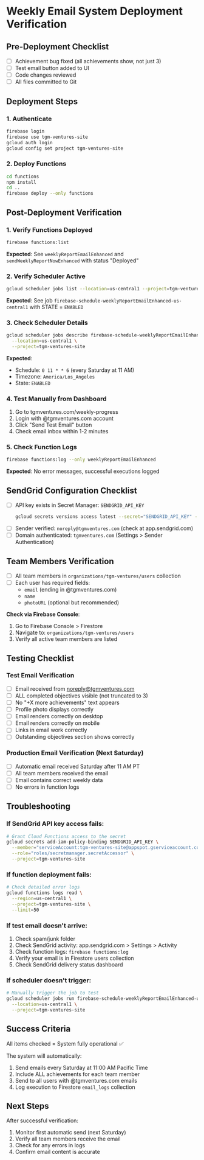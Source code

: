 # Weekly Email System Deployment Verification

## Pre-Deployment Checklist
- [ ] Achievement bug fixed (all achievements show, not just 3)
- [ ] Test email button added to UI
- [ ] Code changes reviewed
- [ ] All files committed to Git

## Deployment Steps

### 1. Authenticate
```bash
firebase login
firebase use tgm-ventures-site
gcloud auth login
gcloud config set project tgm-ventures-site
```

### 2. Deploy Functions
```bash
cd functions
npm install
cd ..
firebase deploy --only functions
```

## Post-Deployment Verification

### 1. Verify Functions Deployed
```bash
firebase functions:list
```
**Expected**: See `weeklyReportEmailEnhanced` and `sendWeeklyReportNowEnhanced` with status "Deployed"

### 2. Verify Scheduler Active
```bash
gcloud scheduler jobs list --location=us-central1 --project=tgm-ventures-site
```
**Expected**: See job `firebase-schedule-weeklyReportEmailEnhanced-us-central1` with STATE = `ENABLED`

### 3. Check Scheduler Details
```bash
gcloud scheduler jobs describe firebase-schedule-weeklyReportEmailEnhanced-us-central1 \
  --location=us-central1 \
  --project=tgm-ventures-site
```
**Expected**:
- Schedule: `0 11 * * 6` (every Saturday at 11 AM)
- Timezone: `America/Los_Angeles`
- State: `ENABLED`

### 4. Test Manually from Dashboard
1. Go to tgmventures.com/weekly-progress
2. Login with @tgmventures.com account
3. Click "Send Test Email" button
4. Check email inbox within 1-2 minutes

### 5. Check Function Logs
```bash
firebase functions:log --only weeklyReportEmailEnhanced
```
**Expected**: No error messages, successful executions logged

## SendGrid Configuration Checklist
- [ ] API key exists in Secret Manager: `SENDGRID_API_KEY`
  ```bash
  gcloud secrets versions access latest --secret="SENDGRID_API_KEY" --project=tgm-ventures-site
  ```
- [ ] Sender verified: `noreply@tgmventures.com` (check at app.sendgrid.com)
- [ ] Domain authenticated: `tgmventures.com` (Settings > Sender Authentication)

## Team Members Verification
- [ ] All team members in `organizations/tgm-ventures/users` collection
- [ ] Each user has required fields:
  - `email` (ending in @tgmventures.com)
  - `name`
  - `photoURL` (optional but recommended)

**Check via Firebase Console**:
1. Go to Firebase Console > Firestore
2. Navigate to: `organizations/tgm-ventures/users`
3. Verify all active team members are listed

## Testing Checklist

### Test Email Verification
- [ ] Email received from noreply@tgmventures.com
- [ ] ALL completed objectives visible (not truncated to 3)
- [ ] No "+X more achievements" text appears
- [ ] Profile photo displays correctly
- [ ] Email renders correctly on desktop
- [ ] Email renders correctly on mobile
- [ ] Links in email work correctly
- [ ] Outstanding objectives section shows correctly

### Production Email Verification (Next Saturday)
- [ ] Automatic email received Saturday after 11 AM PT
- [ ] All team members received the email
- [ ] Email contains correct weekly data
- [ ] No errors in function logs

## Troubleshooting

### If SendGrid API key access fails:
```bash
# Grant Cloud Functions access to the secret
gcloud secrets add-iam-policy-binding SENDGRID_API_KEY \
  --member="serviceAccount:tgm-ventures-site@appspot.gserviceaccount.com" \
  --role="roles/secretmanager.secretAccessor" \
  --project=tgm-ventures-site
```

### If function deployment fails:
```bash
# Check detailed error logs
gcloud functions logs read \
  --region=us-central1 \
  --project=tgm-ventures-site \
  --limit=50
```

### If test email doesn't arrive:
1. Check spam/junk folder
2. Check SendGrid activity: app.sendgrid.com > Settings > Activity
3. Check function logs: `firebase functions:log`
4. Verify your email is in Firestore users collection
5. Check SendGrid delivery status dashboard

### If scheduler doesn't trigger:
```bash
# Manually trigger the job to test
gcloud scheduler jobs run firebase-schedule-weeklyReportEmailEnhanced-us-central1 \
  --location=us-central1 \
  --project=tgm-ventures-site
```

## Success Criteria

All items checked = System fully operational ✅

The system will automatically:
1. Send emails every Saturday at 11:00 AM Pacific Time
2. Include ALL achievements for each team member
3. Send to all users with @tgmventures.com emails
4. Log execution to Firestore `email_logs` collection

## Next Steps

After successful verification:
1. Monitor first automatic send (next Saturday)
2. Verify all team members receive the email
3. Check for any errors in logs
4. Confirm email content is accurate

